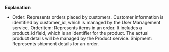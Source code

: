 **Explanation**

- Order: Represents orders placed by customers. Customer information is identified by customer_id, which is managed by the User Management service.
  OrderItem: Represents items in an order. It includes a product_id field, which is an identifier for the product. The actual product details will be managed by the Product service.
  Shipment: Represents shipment details for an order.
